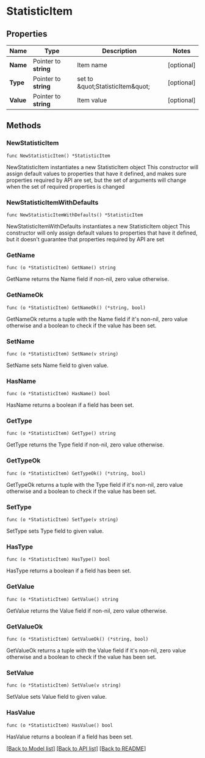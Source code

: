 # StatisticItem

## Properties

Name | Type | Description | Notes
------------ | ------------- | ------------- | -------------
**Name** | Pointer to **string** | Item name | [optional] 
**Type** | Pointer to **string** | set to \&quot;StatisticItem\&quot; | [optional] 
**Value** | Pointer to **string** | Item value | [optional] 

## Methods

### NewStatisticItem

`func NewStatisticItem() *StatisticItem`

NewStatisticItem instantiates a new StatisticItem object
This constructor will assign default values to properties that have it defined,
and makes sure properties required by API are set, but the set of arguments
will change when the set of required properties is changed

### NewStatisticItemWithDefaults

`func NewStatisticItemWithDefaults() *StatisticItem`

NewStatisticItemWithDefaults instantiates a new StatisticItem object
This constructor will only assign default values to properties that have it defined,
but it doesn't guarantee that properties required by API are set

### GetName

`func (o *StatisticItem) GetName() string`

GetName returns the Name field if non-nil, zero value otherwise.

### GetNameOk

`func (o *StatisticItem) GetNameOk() (*string, bool)`

GetNameOk returns a tuple with the Name field if it's non-nil, zero value otherwise
and a boolean to check if the value has been set.

### SetName

`func (o *StatisticItem) SetName(v string)`

SetName sets Name field to given value.

### HasName

`func (o *StatisticItem) HasName() bool`

HasName returns a boolean if a field has been set.

### GetType

`func (o *StatisticItem) GetType() string`

GetType returns the Type field if non-nil, zero value otherwise.

### GetTypeOk

`func (o *StatisticItem) GetTypeOk() (*string, bool)`

GetTypeOk returns a tuple with the Type field if it's non-nil, zero value otherwise
and a boolean to check if the value has been set.

### SetType

`func (o *StatisticItem) SetType(v string)`

SetType sets Type field to given value.

### HasType

`func (o *StatisticItem) HasType() bool`

HasType returns a boolean if a field has been set.

### GetValue

`func (o *StatisticItem) GetValue() string`

GetValue returns the Value field if non-nil, zero value otherwise.

### GetValueOk

`func (o *StatisticItem) GetValueOk() (*string, bool)`

GetValueOk returns a tuple with the Value field if it's non-nil, zero value otherwise
and a boolean to check if the value has been set.

### SetValue

`func (o *StatisticItem) SetValue(v string)`

SetValue sets Value field to given value.

### HasValue

`func (o *StatisticItem) HasValue() bool`

HasValue returns a boolean if a field has been set.


[[Back to Model list]](../README.md#documentation-for-models) [[Back to API list]](../README.md#documentation-for-api-endpoints) [[Back to README]](../README.md)


